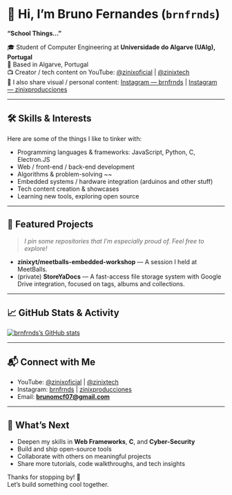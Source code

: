 # 👋 Hi, I’m Bruno Fernandes (`brnfrnds`)

**“School Things…”**  

🎓 Student of Computer Engineering at **Universidade do Algarve (UAlg), Portugal**  
📍 Based in Algarve, Portugal  
📺 Creator / tech content on YouTube: [@zinixoficial](https://www.youtube.com/@zinixoficial) | [@zinixtech](https://www.youtube.com/@zinixtech)  
📸 I also share visual / personal content: [Instagram — brnfrnds](https://www.instagram.com/brnfrnds) | [Instagram — zinixproducciones](https://www.instagram.com/zinixproducciones)

---

## 🛠️ Skills & Interests

Here are some of the things I like to tinker with:

- Programming languages & frameworks: JavaScript, Python, C, Electron.JS
- Web / front-end / back-end development  
- Algorithms & problem-solving ~~ 
- Embedded systems / hardware integration (arduinos and other stuff)
- Tech content creation & showcases  
- Learning new tools, exploring open source  

---

## 📂 Featured Projects

> *I pin some repositories that I’m especially proud of. Feel free to explore!*

- **zinixyt/meetballs-embedded-workshop** — A session I held at MeetBalls.
- (private) **StoreYaDocs** — A fast-access file storage system with Google Drive integration, focused on tags, albums and collections.

---

## 📈 GitHub Stats & Activity

[![brnfrnds’s GitHub stats](https://github-readme-stats.vercel.app/api?username=brnfrnds&show_icons=true&theme=radical)](https://github.com/brnfrnds)  

---

## 📬 Connect with Me

- YouTube: [@zinixoficial](https://www.youtube.com/@zinixoficial) | [@zinixtech](https://www.youtube.com/@zinixtech)  
- Instagram: [brnfrnds](https://www.instagram.com/brnfrnds) | [zinixproducciones](https://www.instagram.com/zinixproducciones)  
- Email: **[brunomcf07@gmail.com](mailto://brunomcf07@gmail.com)**  

---

## 🎯 What’s Next

- Deepen my skills in **Web Frameworks**, **C**, and **Cyber-Security**  
- Build and ship open-source tools  
- Collaborate with others on meaningful projects  
- Share more tutorials, code walkthroughs, and tech insights  

Thanks for stopping by! 👋  
Let’s build something cool together.
